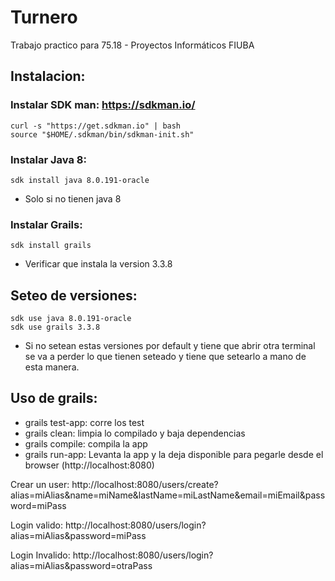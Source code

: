 # Turnero
Trabajo practico para 75.18 - Proyectos Informáticos FIUBA

## Instalacion:

### Instalar SDK man: https://sdkman.io/
	curl -s "https://get.sdkman.io" | bash
	source "$HOME/.sdkman/bin/sdkman-init.sh"
	
### Instalar Java 8:
	sdk install java 8.0.191-oracle
* Solo si no tienen java 8


### Instalar Grails:
	sdk install grails
* Verificar que instala la version 3.3.8

## Seteo de versiones:
	sdk use java 8.0.191-oracle
	sdk use grails 3.3.8
	
* Si no setean estas versiones por default y tiene que abrir otra terminal se va a perder lo que tienen seteado y tiene que setearlo a mano de esta manera.

## Uso de grails:
* grails test-app: corre los test
* grails clean: limpia lo compilado y baja dependencias
* grails compile: compila la app
* grails run-app: Levanta la app y la deja disponible para pegarle desde el browser (http://localhost:8080)

Crear un user:
	http://localhost:8080/users/create?alias=miAlias&name=miName&lastName=miLastName&email=miEmail&password=miPass

Login valido: 
	http://localhost:8080/users/login?alias=miAlias&password=miPass
	
Login Invalido:
	http://localhost:8080/users/login?alias=miAlias&password=otraPass


